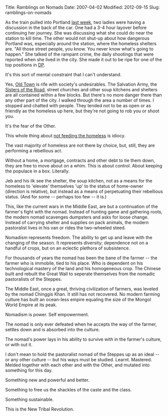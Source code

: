 Title: Ramblings on Nomads
Date: 2007-04-02
Modified: 2012-09-15
Slug: ramblings-on-nomads

As the train pulled into Portland <a href="http://www.pig-monkey.com/2007/03/27/plans-are-meant-to-be-tossed-away/">last week</a>, two ladies were having a discussion in the back of the car. One had a 3-4 hour layover before continuing her journey. She was discussing what she could do near the station to kill time. The other would not shut-up about how dangerous Portland was, especially around the station, where the homeless shelters are. "All those street people, you know. You never know what's going to happen." She talked of the rampant crime, the daily shootings that were reported when she lived in the city. She made it out to be ripe for one of the top positions in <a href="http://www.pig-monkey.com/2006/05/26/the-worlds-most-dangerous-places/">DP</a>.

It's this sort of mental constraint that I can't understand.

Yes, <a href="http://en.wikipedia.org/wiki/Old_Town_Chinatown,_Portland,_Oregon" >Old Town</a> is rife with society's undesirables. The Salvation Army, the <a href="http://www.sistersoftheroadcafe.org/" >Sisters of the Road</a>, street churches and other soup kitchens and shelters are all contained within a few blocks. But there's no more danger there than any other part of the city. I walked through the area a number of times. I stopped and chatted with people. They tended not to be as open or as friendly as the homeless up here, but they're not going to rob you or shoot you.

It's the fear of the Other.

This whole thing about <a href="http://www.usatoday.com/news/nation/2007-03-26-homeless-laws_N.htm" >not feeding the homeless</a> is idiocy.

The vast majority of homeless are not there by choice, but, still, they are performing a rebellious act.

Without a home, a mortgage, contracts and other debt to tie them down, they are free to move about on a whim. This is about control. About keeping the populace in a box. Literally.

Jeb and his ilk see the shelter, the soup kitchen, not as a means for the homeless to 'elevate' themselves 'up' to the status of home-owner (direction is relative), but instead as a means of perpetuating their rebellious status. (And for some -- perhaps too few -- it is.)

This, like the current wars in the Middle East, are but a continuation of the farmer's fight with the nomad. Instead of hunting game and gathering roots, the modern nomad scavenges dumpsters and asks for loose change. Instead of carrying shelter and supplies on pack animals, the modern pastoralist lives in his van or rides the two-wheeled steed.

Nomadism represents freedom. The ability to get up and leave with the changing of the season. It represents diversity; dependence not on a handful of crops, but on an eclectic plethora of subsistence.

For thousands of years the nomad has been the bane of the farmer -- the farmer who is immobile, tied to his place. Who is dependent on his technological mastery of the land and his homogeneous crop. The Chinese built and rebuilt the Great Wall to seperate themselves from the nomadic pastoralists of the Steppes.

The Middle East, once a great, thriving civilization of farmers, was leveled by the nomad Chinggis Khan. It still has not recovered. No modern farming culture has built an ocean-less empire equaling the size of the Mongol World Empire at its peak.

Nomadism is power. Self empowerment.

The nomad is only ever defeated when he accepts the way of the farmer, settles down and is absorbed into the culture.

The nomad's power lays in his ability to survive with in the farmer's culture, or with out it.

I don't mean to hold the pastoralist nomad of the Steppes up as an ideal -- or any other culture -- but his ways must be studied. Learnt. Mastered. Melded together with each other and with the Other, and mutated into something for this day.

Something new and powerful and better.

Something to free us the shackles of the caste and the class.

Something sustainable.

This is the New Tribal Revolution.
